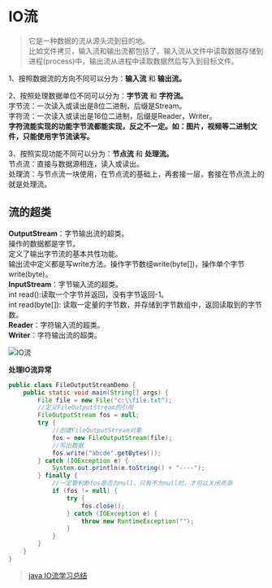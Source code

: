 # IO流
> 它是一种数据的流从源头流到目的地。  
> 比如文件拷贝，输入流和输出流都包括了。输入流从文件中读取数据存储到进程(process)中，输出流从进程中读取数据然后写入到目标文件。

1、按照数据流的方向不同可以分为：**输入流** 和 **输出流。**  

2、按照处理数据单位不同可以分为：**字节流** 和 **字符流。**  
字节流：一次读入或读出是8位二进制，后缀是Stream。  
字符流：一次读入或读出是16位二进制，后缀是Reader，Writer。  
**字符流能实现的功能字节流都能实现，反之不一定。如：图片，视频等二进制文件，只能使用字节流读写。**  

3、按照实现功能不同可以分为：**节点流** 和 **处理流。**  
节点流：直接与数据源相连，读入或读出。  
处理流：与节点流一块使用，在节点流的基础上，再套接一层，套接在节点流上的就是处理流。  

## 流的超类

**OutputStream**：字节输出流的超类。  
操作的数据都是字节。  
定义了输出字节流的基本共性功能。  
输出流中定义都是写write方法。操作字节数组write(byte\[\])，操作单个字节write(byte)。  
**InputStream**：字节输入流的超类。  
int read():读取一个字节并返回，没有字节返回-1。  
int read(byte\[\]): 读取一定量的字节数，并存储到字节数组中，返回读取到的字节数。  
**Reader**：字符输入流的超类。  
**Writer**：字符输出流的超类。  

![IO流](https://img.upyun.zzming.cn/android/io.png)

**处理IO流异常**

```java
public class FileOutputStreamDemo {
    public static void main(String[] args) {
        File file = new File("c:\\file.txt");
        //定义FileOutputStream的引用
        FileOutputStream fos = null;
        try {
            //创建FileOutputStream对象
            fos = new FileOutputStream(file);
            //写出数据
            fos.write("abcde".getBytes());
        } catch (IOException e) {
            System.out.println(e.toString() + "----");
        } finally {
            //一定要判断fos是否为null，只有不为null时，才可以关闭资源
            if (fos != null) {
                try {
                    fos.close();
                } catch (IOException e) {
                    throw new RuntimeException("");
                }
            }
        }
    }
}
```
> [java IO流学习总结](https://www.cnblogs.com/hopeyes/p/9736642.html)